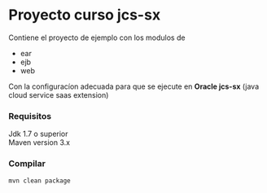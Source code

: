 # Proyecto curso jcs-sx 

Contiene el proyecto de ejemplo con los modulos de 
- ear
- ejb 
- web 

Con la configuracíon adecuada para que se ejecute en **Oracle  jcs-sx** (java cloud service saas extension)

### Requisitos 
Jdk 1.7 o superior  
Maven version 3.x 


### Compilar 
```
mvn clean package
 ```
